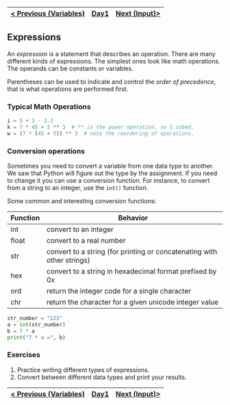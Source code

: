 | [< Previous (Variables)](Variables.md) | [Day1](../README.md) | [Next (Input)>](Input.md) |
|----------------------------------------|----------------------|---------------------------|

## Expressions

An *expression* is a statement that describes an operation. There are many different kinds of expressions. The
simplest ones look like math operations. The operands can be constants or variables.

Parentheses can be used to indicate and control the *order of precedence*, that is what operations are performed
first.

### Typical Math Operations

```python
i = 5 + 3 - 2.3
k = 7 * 45 + 5 ** 3  # ** is the power operation, so 5 cubed.
w = (7 * (45 + 5)) ** 3  # note the reordering of operations.
```

### Conversion operations

Sometimes you need to convert a variable from one data type to another. We saw that Python will figure out the type by
the assignment. If you need to change it you can use a conversion function. For instance, to convert from a string to an
integer, use the `int()` function.

Some common and interesting conversion functions:

| Function | Behavior                                                               |
|----------|------------------------------------------------------------------------|
| int      | convert to an integer                                                  |
| float    | convert to a real number                                               |
| str      | convert to a string (for printing or concatenating with other strings) |
| hex      | convert to a string in hexadecimal format prefixed by 0x               |
| ord      | return the integer code for a single character                         |
| chr      | return the character for a given unicode integer value                 |

```python
str_number = "123"
a = int(str_number)
b = 7 * a
print("7 * a =", b)
```

### Exercises

1. Practice writing different types of expressions.
2. Convert between different data types and print your results.

| [< Previous (Variables)](Variables.md) | [Day1](../README.md) | [Next (Input)>](Input.md) |
|----------------------------------------|----------------------|---------------------------|
